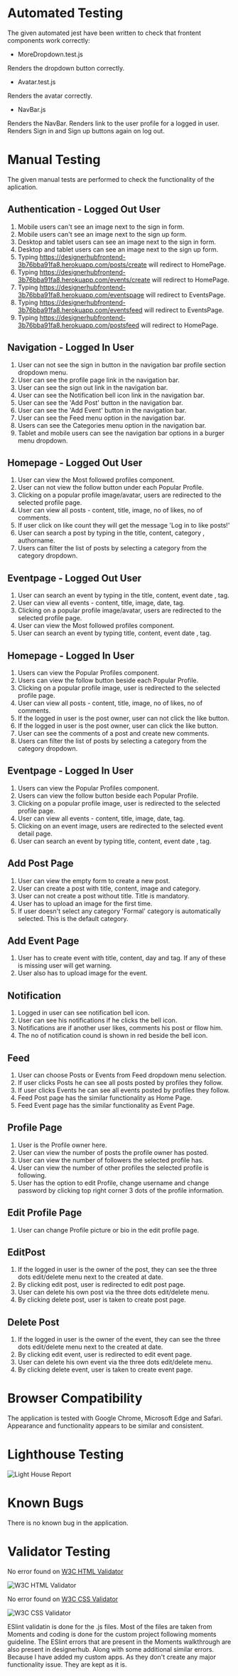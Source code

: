 # Automated Testing

The given automated jest have been written to check that frontent components work correctly:

* MoreDropdown.test.js

Renders the dropdown button correctly.

* Avatar.test.js

Renders the avatar correctly.

* NavBar.js

Renders the NavBar.
Renders link to the user profile for a logged in user.
Renders Sign in and Sign up buttons again on log out.

# Manual Testing

The given manual tests are performed to check the functionality of the aplication.

## Authentication - Logged Out User

1. Mobile users can't see an image next to the sign in form.
2. Mobile users can't see an image next to the sign up form.
3. Desktop and tablet users can see an image next to the sign in form.
4. Desktop and tablet users can see an image next to the sign up form.
5. Typing https://designerhubfrontend-3b76bba91fa8.herokuapp.com/posts/create will redirect to HomePage.
6. Typing https://designerhubfrontend-3b76bba91fa8.herokuapp.com/events/create will redirect to HomePage.
7. Typing https://designerhubfrontend-3b76bba91fa8.herokuapp.com/eventspage will redirect to EventsPage.
8. Typing https://designerhubfrontend-3b76bba91fa8.herokuapp.com/eventsfeed will redirect to EventsPage.
9. Typing https://designerhubfrontend-3b76bba91fa8.herokuapp.com/postsfeed will redirect to HomePage.

## Navigation - Logged In User

1. User can not see the sign in button in the navigation bar profile section dropdown menu.
2. User can see the profile page link in the navigation bar.
3. User can see the sign out link in the navigation bar.
4. User can see the Notification bell icon link in the navigation bar.
5. User can see the 'Add Post' button in the navigation bar.
6. User can see the 'Add Event' button in the navigation bar.
7. User can see the Feed menu option in the navigation bar.
8. Users can see the Categories menu option in the navigation bar.
9. Tablet and mobile users can see the navigation bar options in a burger menu dropdown.

## Homepage - Logged Out User

1. User can view the Most followed profiles component.
2. User can not view the follow button under each Popular Profile.
3. Clicking on a popular profile image/avatar, users are redirected to the selected profile page.
4. User can view all posts - content, title, image, no of likes, no of comments.
5. If user click on like count they will get the message 'Log in to like posts!'
6. User can search a post by typing in the title, content, category , authorname.
7. Users can filter the list of posts by selecting a category from the category dropdown.


## Eventpage - Logged Out User

1. User can search an event by typing in the title, content, event date , tag.
2. User can view all events - content, title, image, date, tag.
3. Clicking on a popular profile image/avatar, users are redirected to the selected profile page.
4. User can view the Most followed profiles component.
5. User can search an event by typing  title, content, event date , tag.

## Homepage - Logged In User

1. Users can view the Popular Profiles component.
2. Users can view the follow button beside each Popular Profile.
3. Clicking on a popular profile image, user is redirected to the selected profile page.
4. User can view all posts - content, title, image, no of likes, no of comments.
5. If the logged in user is the post owner, user can not click the like button.
6. If the logged in user is the post owner, user can click the like button.
7. User can see the comments of a post and create new comments.
8. Users can filter the list of posts by selecting a category from the category dropdown.

## Eventpage - Logged In User

1. Users can view the Popular Profiles component.
2. Users can view the follow button beside each Popular Profile.
3. Clicking on a popular profile image, user is redirected to the selected profile page.
4. User can view all events - content, title, image, date, tag.
5. Clicking on an event image, users are redirected to the selected event detail page.
6. User can search an event by typing  title, content, event date , tag.

## Add Post Page

1. User can view the empty form to create a new post.
2. User can create a post with title, content, image and category.
3. User can not create a post without title. Title is mandatory.
4. User has to upload an image for the first time.
5. If user doesn't select any category 'Formal' category is automatically selected. This is the default category.

## Add Event Page

1. User has to create event with title, content, day and tag. If any of these is missing user will get warning. 
2. User also has to upload image for the event.

## Notification

1. Logged in user can see notification bell icon.
2. User can see his notifications if he clicks the bell icon.
3. Notifications are if another user likes, comments his post or fllow him.
4. The no of notification cound is shown in red beside the bell icon.

## Feed

1. User can choose Posts or Events from Feed dropdown menu selection.
2. If user clicks Posts he can see all posts posted by profiles they follow.
3. If user clicks Events he can see all events posted by profiles they follow.
4. Feed Post page has the similar functionality as Home Page.
5. Feed Event page has the similar functionality as Event Page.

## Profile Page

1. User is the Profile owner here.
2. User can view the number of posts the profile owner has posted.
3. User can view the number of followers the selected profile has.
4. User can view the number of other profiles the selected profile is following.
5. User has the option to edit Profile, change username and change password by clicking top right corner 3 dots of the profile information.

## Edit Profile Page
1. User can change Profile picture or bio in the edit profile page.

## EditPost

1. If the logged in user is the owner of the post, they can see the three dots edit/delete menu next to the created at date.
2. By clicking edit post, user is redirected to edit post page.
3. User can delete his own post via the three dots edit/delete menu.
4. By clicking delete post, user is taken to create post page. 

## Delete Post

1. If the logged in user is the owner of the event, they can see the three dots edit/delete menu next to the created at date.
2. By clicking edit event, user is redirected to edit event page.
3. User can delete his own event via the three dots edit/delete menu.
4. By clicking delete event, user is taken to create event page. 

# Browser Compatibility

The application is tested with Google Chrome, Microsoft Edge and Safari. Appearance and functionality appears to be similar and consistent.

# Lighthouse Testing

![Light House Report](docs/readme/images/lighthouse.png)

# Known Bugs
There is no known bug in the application.

# Validator Testing

No error found on [W3C HTML Validator](https://validator.w3.org/)

 ![W3C HTML Validator](docs/readme/images/htmlvalidator.png)

No error found on [W3C CSS Validator](https://jigsaw.w3.org/css-validator/)

![W3C CSS Validator](docs/readme/images/cssvalidator.png)

ESlint validatin is done for the .js files. Most of the files are taken from Moments and coding is done for the custom project following moments guideline.
The ESlint errors that are present in the Moments walkthrough are also present in designerhub. Along with some additional similar errors. Because I have added my custom apps. As they don't create any major functionality issue. They are kept as it is.


